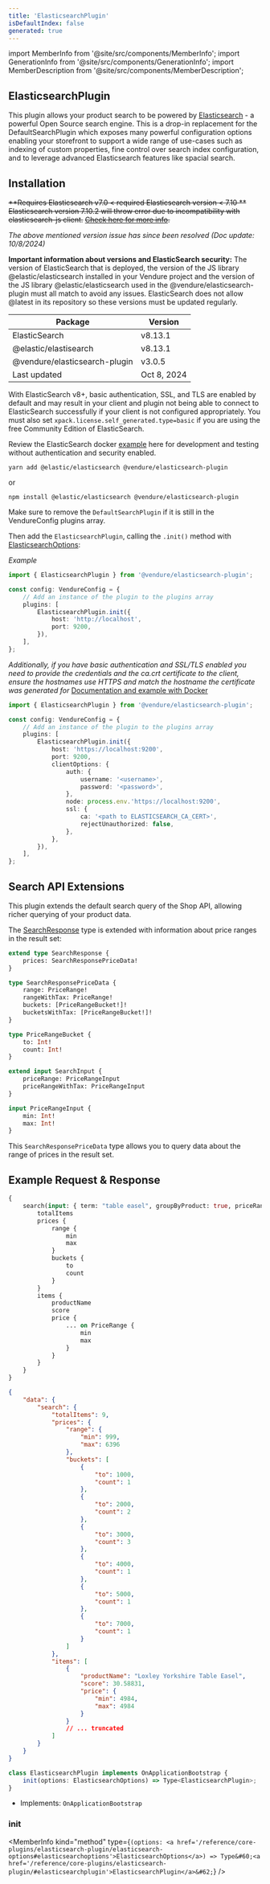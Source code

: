```yaml
---
title: 'ElasticsearchPlugin'
isDefaultIndex: false
generated: true
---
```


<!-- This file was generated from the Vendure source. Do not modify. Instead, re-run the "docs:build" script -->

import MemberInfo from '@site/src/components/MemberInfo';
import GenerationInfo from '@site/src/components/GenerationInfo';
import MemberDescription from '@site/src/components/MemberDescription';

## ElasticsearchPlugin

<GenerationInfo sourceFile="packages/elasticsearch-plugin/src/plugin.ts" sourceLine="223" packageName="@vendure/elasticsearch-plugin" />

This plugin allows your product search to be powered by [Elasticsearch](https://github.com/elastic/elasticsearch) - a powerful Open Source search
engine. This is a drop-in replacement for the DefaultSearchPlugin which exposes many powerful configuration options enabling your storefront
to support a wide range of use-cases such as indexing of custom properties, fine control over search index configuration, and to leverage
advanced Elasticsearch features like spacial search.

## Installation

~~**Requires Elasticsearch v7.0 < required Elasticsearch version < 7.10 **~~
~~Elasticsearch version 7.10.2 will throw error due to incompatibility with elasticsearch-js client.~~
~~[Check here for more info](https://github.com/elastic/elasticsearch-js/issues/1519).~~

_The above mentioned version issue has since been resolved (Doc update: 10/8/2024)_

**Important information about versions and ElasticSearch security:**
The version of ElasticSearch that is deployed, the version of the JS library @elastic/elasticsearch installed in your Vendure project and the version of the JS library @elastic/elasticsearch used in the @vendure/elasticsearch-plugin must all match to avoid any issues. ElasticSearch does not allow @latest in its repository so these versions must be updated regularly.

| Package  | Version |
| ------------- | ------------- |
| ElasticSearch  | v8.13.1  |
| @elastic/elastisearch  | v8.13.1  |
| @vendure/elasticsearch-plugin | v3.0.5 |
| Last updated | Oct 8, 2024 |

With ElasticSearch v8+, basic authentication, SSL, and TLS are enabled by default and may result in your client and plugin not being able to connect to ElasticSearch successfully if your client is not configured appropriately. You must also set ```xpack.license.self_generated.type=basic``` if you are using the free Community Edition of ElasticSearch.

Review the ElasticSearch docker [example](<https://github.com/LeftoversTodayAppAdmin/vendure/blob/fix(default-search-plugin%2C-elasticsearch-plugin)-Adding-StockMovementEvent-to-search/packages/elasticsearch-plugin/docker-compose.yml>) here for development and testing without authentication and security enabled.

`yarn add @elastic/elasticsearch @vendure/elasticsearch-plugin`

or

`npm install @elastic/elasticsearch @vendure/elasticsearch-plugin`

Make sure to remove the `DefaultSearchPlugin` if it is still in the VendureConfig plugins array.

Then add the `ElasticsearchPlugin`, calling the `.init()` method with <a href='/reference/core-plugins/elasticsearch-plugin/elasticsearch-options#elasticsearchoptions'>ElasticsearchOptions</a>:

_Example_

```ts
import { ElasticsearchPlugin } from '@vendure/elasticsearch-plugin';

const config: VendureConfig = {
    // Add an instance of the plugin to the plugins array
    plugins: [
        ElasticsearchPlugin.init({
            host: 'http://localhost',
            port: 9200,
        }),
    ],
};
```

_Additionally, if you have basic authentication and SSL/TLS enabled you need to provide the credentials and the ca.crt certificate to the client, ensure the hostnames use HTTPS and match the hostname the certificate was generated for_
[Documentation and example with Docker](https://www.elastic.co/blog/getting-started-with-the-elastic-stack-and-docker-compose)

```ts
import { ElasticsearchPlugin } from '@vendure/elasticsearch-plugin';

const config: VendureConfig = {
    // Add an instance of the plugin to the plugins array
    plugins: [
        ElasticsearchPlugin.init({
            host: 'https://localhost:9200',
            port: 9200,
            clientOptions: {
                auth: {
                    username: '<username>',
                    password: '<password>',
                },
                node: process.env.'https://localhost:9200',
                ssl: {
                    ca: '<path to ELASTICSEARCH_CA_CERT>',
                    rejectUnauthorized: false,
                },
            },
        }),
    ],
};
```

## Search API Extensions

This plugin extends the default search query of the Shop API, allowing richer querying of your product data.

The [SearchResponse](/reference/graphql-api/admin/object-types/#searchresponse) type is extended with information
about price ranges in the result set:

```graphql
extend type SearchResponse {
    prices: SearchResponsePriceData!
}

type SearchResponsePriceData {
    range: PriceRange!
    rangeWithTax: PriceRange!
    buckets: [PriceRangeBucket!]!
    bucketsWithTax: [PriceRangeBucket!]!
}

type PriceRangeBucket {
    to: Int!
    count: Int!
}

extend input SearchInput {
    priceRange: PriceRangeInput
    priceRangeWithTax: PriceRangeInput
}

input PriceRangeInput {
    min: Int!
    max: Int!
}
```

This `SearchResponsePriceData` type allows you to query data about the range of prices in the result set.

## Example Request & Response

```graphql
{
    search(input: { term: "table easel", groupByProduct: true, priceRange: { min: 500, max: 7000 } }) {
        totalItems
        prices {
            range {
                min
                max
            }
            buckets {
                to
                count
            }
        }
        items {
            productName
            score
            price {
                ... on PriceRange {
                    min
                    max
                }
            }
        }
    }
}
```

```json
{
    "data": {
        "search": {
            "totalItems": 9,
            "prices": {
                "range": {
                    "min": 999,
                    "max": 6396
                },
                "buckets": [
                    {
                        "to": 1000,
                        "count": 1
                    },
                    {
                        "to": 2000,
                        "count": 2
                    },
                    {
                        "to": 3000,
                        "count": 3
                    },
                    {
                        "to": 4000,
                        "count": 1
                    },
                    {
                        "to": 5000,
                        "count": 1
                    },
                    {
                        "to": 7000,
                        "count": 1
                    }
                ]
            },
            "items": [
                {
                    "productName": "Loxley Yorkshire Table Easel",
                    "score": 30.58831,
                    "price": {
                        "min": 4984,
                        "max": 4984
                    }
                }
                // ... truncated
            ]
        }
    }
}
```

```ts title="Signature"
class ElasticsearchPlugin implements OnApplicationBootstrap {
    init(options: ElasticsearchOptions) => Type<ElasticsearchPlugin>;
}
```

-   Implements: <code>OnApplicationBootstrap</code>

<div className="members-wrapper">

### init

<MemberInfo kind="method" type={`(options: <a href='/reference/core-plugins/elasticsearch-plugin/elasticsearch-options#elasticsearchoptions'>ElasticsearchOptions</a>) => Type&#60;<a href='/reference/core-plugins/elasticsearch-plugin/#elasticsearchplugin'>ElasticsearchPlugin</a>&#62;`} />

</div>
